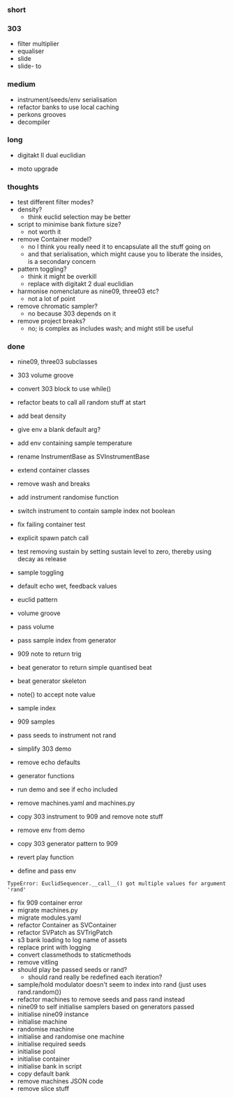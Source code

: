### short

### 303 

- filter multiplier
- equaliser
- slide
- slide- to

### medium

- instrument/seeds/env serialisation
- refactor banks to use local caching
- perkons grooves
- decompiler

### long

- digitakt II dual euclidian

- moto upgrade

### thoughts

- test different filter modes?
- density?
  - think euclid selection may be better
- script to minimise bank fixture size?
  - not worth it
- remove Container model?
  - no I think you really need it to encapsulate all the stuff going on
  - and that serialisation, which might cause you to liberate the insides, is a secondary concern
- pattern toggling?
  - think it might be overkill
  - replace with digitakt 2 dual euclidian
- harmonise nomenclature as nine09, three03 etc?
  - not a lot of point
- remove chromatic sampler?
  - no because 303 depends on it
- remove project breaks?
  - no; is complex as includes wash; and might still be useful

### done

- nine09, three03 subclasses
- 303 volume groove
- convert 303 block to use while()
- refactor beats to call all random stuff at start
- add beat density
- give env a blank default arg?
- add env containing sample temperature
- rename InstrumentBase as SVInstrumentBase
- extend container classes
- remove wash and breaks
- add instrument randomise function
- switch instrument to contain sample index not boolean
- fix failing container test
- explicit spawn patch call
- test removing sustain by setting sustain level to zero, thereby using decay as release

- sample toggling
- default echo wet, feedback values
- euclid pattern
- volume groove
- pass volume
- pass sample index from generator
- 909 note to return trig
- beat generator to return simple quantised beat
- beat generator skeleton
- note() to accept note value
- sample index
- 909 samples
- pass seeds to instrument not rand
- simplify 303 demo
- remove echo defaults
- generator functions
- run demo and see if echo included
- remove machines.yaml and machines.py
- copy 303 instrument to 909 and remove note stuff
- remove env from demo
- copy 303 generator pattern to 909
- revert play function
- define and pass env

```
TypeError: EuclidSequencer.__call__() got multiple values for argument 'rand'
```

- fix 909 container error
- migrate machines.py
- migrate modules.yaml
- refactor Container as SVContainer
- refactor SVPatch as SVTrigPatch
- s3 bank loading to log name of assets
- replace print with logging
- convert classmethods to staticmethods
- remove vitling
- should play be passed seeds or rand? 
  - should rand really be redefined each iteration?
- sample/hold modulator doesn't seem to index into rand (just uses rand.random())
- refactor machines to remove seeds and pass rand instead
- nine09 to self initialise samplers based on generators passed
- initialise nine09 instance
- initialise machine
- randomise machine
- initialise and randomise one machine 
- initialise required seeds 
- initialise pool 
- initialise container
- initialise bank in script
- copy default bank
- remove machines JSON code
- remove slice stuff

